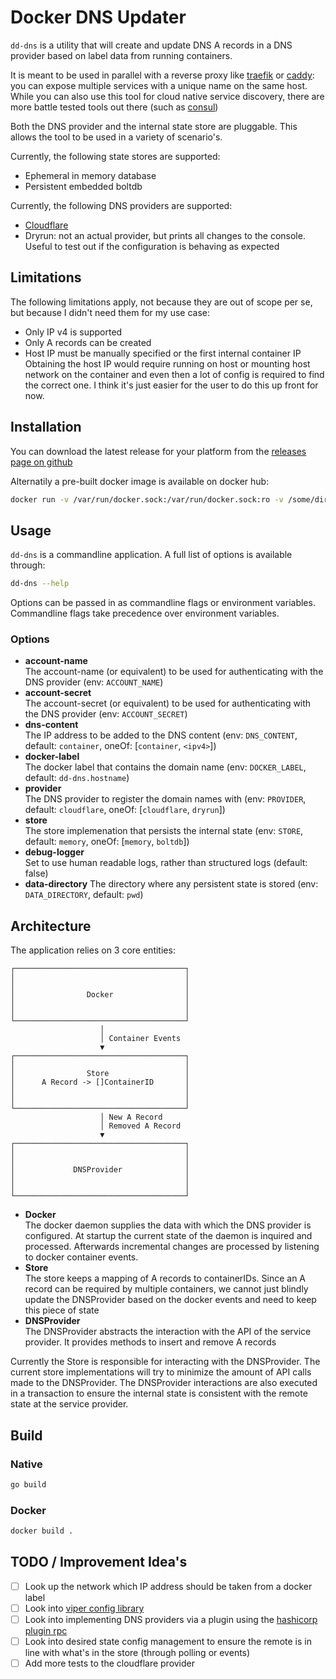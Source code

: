 # Docker DNS Updater
`dd-dns` is a utility that will create and update DNS A records in a DNS provider based on label data from running containers.

It is meant to be used in parallel with a reverse proxy like [traefik](https://traefik.io) or [caddy](https://github.com/lucaslorentz/caddy-docker-proxy): you can expose multiple services with a unique name on the same host. While you can also use this tool for cloud native service discovery, there are more battle tested tools out there (such as [consul](https://consul.io))

Both the DNS provider and the internal state store are pluggable. This allows the tool to be used in a variety of scenario's.

Currently, the following state stores are supported:
* Ephemeral in memory database
* Persistent embedded boltdb

Currently, the following DNS providers are supported: 
* [Cloudflare](https://www.cloudflare.com/)
* Dryrun: not an actual provider, but prints all changes to the console. Useful to test out if the configuration is behaving as expected

## Limitations
The following limitations apply, not because they are out of scope per se, but because I didn't need them for my use case:
* Only IP v4 is supported
* Only A records can be created
* Host IP must be manually specified or the first internal container IP  
  Obtaining the host IP would require running on host or mounting host network on the container and even then a lot of config is required to find the correct one. I think it's just easier for the user to do this up front for now.

## Installation
You can download the latest release for your platform from the [releases page on github](https://github.com/wdullaer/dd-dns/releases)

Alternatily a pre-built docker image is available on docker hub:

```bash
docker run -v /var/run/docker.sock:/var/run/docker.sock:ro -v /some/directory:/data wdullaer/dd-dns
```

## Usage
`dd-dns` is a commandline application. A full list of options is available through:

```bash
dd-dns --help
```

Options can be passed in as commandline flags or environment variables.
Commandline flags take precedence over environment variables.

### Options
* **account-name**  
    The account-name (or equivalent) to be used for authenticating with the DNS provider (env: `ACCOUNT_NAME`)
* **account-secret**  
    The account-secret (or equivalent) to be used for authenticating with the DNS provider (env: `ACCOUNT_SECRET`)
* **dns-content**  
    The IP address to be added to the DNS content (env: `DNS_CONTENT`, default: `container`, oneOf: [`container`, `<ipv4>`])
* **docker-label**  
    The docker label that contains the domain name (env: `DOCKER_LABEL`, default: `dd-dns.hostname`)
* **provider**  
    The DNS provider to register the domain names with (env: `PROVIDER`, default: `cloudflare`, oneOf: [`cloudflare`, `dryrun`])
* **store**  
    The store implemenation that persists the internal state (env: `STORE`, default: `memory`, oneOf: [`memory`, `boltdb`])
* **debug-logger**  
    Set to use human readable logs, rather than structured logs (default: false)
* **data-directory**
    The directory where any persistent state is stored (env: `DATA_DIRECTORY`, default: `pwd`)

## Architecture
The application relies on 3 core entities:

```
┌──────────────────────────────────────┐
│                                      │
│                                      │
│                Docker                │
│                                      │
│                                      │
└──────────────────────────────────────┘
                    │                   
                    │ Container Events  
                    ▼                   
┌──────────────────────────────────────┐
│                                      │
│                Store                 │
│      A Record -> []ContainerID       │
│                                      │
│                                      │
└──────────────────────────────────────┘
                    │ New A Record      
                    │ Removed A Record  
                    ▼                   
┌──────────────────────────────────────┐
│                                      │
│                                      │
│             DNSProvider              │
│                                      │
│                                      │
└──────────────────────────────────────┘
```

* **Docker**  
  The docker daemon supplies the data with which the DNS provider is configured. At startup the current state of the daemon is inquired and processed. Afterwards incremental changes are processed by listening to docker container events.
* **Store**  
  The store keeps a mapping of A records to containerIDs. Since an A record can be required by multiple containers, we cannot just blindly update the DNSProvider based on the docker events and need to keep this piece of state
* **DNSProvider**  
  The DNSProvider abstracts the interaction with the API of the service provider. It provides methods to insert and remove A records

Currently the Store is responsible for interacting with the DNSProvider. The current store implementations will try to minimize the amount of API calls made to the DNSProvider. The DNSProvider interactions are also executed in a transaction to ensure the internal state is consistent with the remote state at the service provider.

## Build

### Native
```bash
go build
```

### Docker
```bash
docker build .
```

## TODO / Improvement Idea's
* [ ] Look up the network which IP address should be taken from a docker label
* [ ] Look into [viper config library](https://github.com/spf13/viper)
* [ ] Look into implementing DNS providers via a plugin using the [hashicorp plugin rpc](https://github.com/hashicorp/go-plugin)
* [ ] Look into desired state config management to ensure the remote is in line with what's in the store (through polling or events)
* [ ] Add more tests to the cloudflare provider
